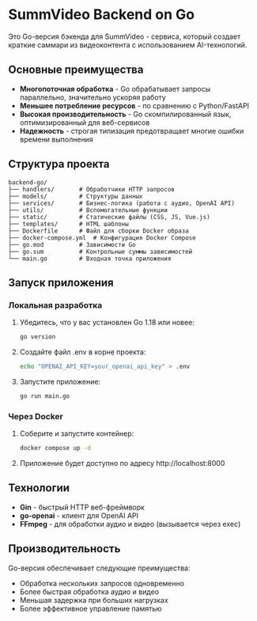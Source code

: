 # SummVideo Backend on Go

Это Go-версия бэкенда для SummVideo - сервиса, который создает краткие саммари из видеоконтента с использованием AI-технологий.

## Основные преимущества

- **Многопоточная обработка** - Go обрабатывает запросы параллельно, значительно ускоряя работу
- **Меньшее потребление ресурсов** - по сравнению с Python/FastAPI
- **Высокая производительность** - Go скомпилированный язык, оптимизированный для веб-сервисов
- **Надежность** - строгая типизация предотвращает многие ошибки времени выполнения

## Структура проекта

```
backend-go/
├── handlers/       # Обработчики HTTP запросов
├── models/         # Структуры данных
├── services/       # Бизнес-логика (работа с аудио, OpenAI API)
├── utils/          # Вспомогательные функции
├── static/         # Статические файлы (CSS, JS, Vue.js)
├── templates/      # HTML шаблоны
├── Dockerfile      # Файл для сборки Docker образа
├── docker-compose.yml  # Конфигурация Docker Compose
├── go.mod          # Зависимости Go
├── go.sum          # Контрольные суммы зависимостей
└── main.go         # Входная точка приложения
```

## Запуск приложения

### Локальная разработка

1. Убедитесь, что у вас установлен Go 1.18 или новее:
   ```bash
   go version
   ```

2. Создайте файл .env в корне проекта:
   ```bash
   echo "OPENAI_API_KEY=your_openai_api_key" > .env
   ```

3. Запустите приложение:
   ```bash
   go run main.go
   ```

### Через Docker

1. Соберите и запустите контейнер:
   ```bash
   docker compose up -d
   ```

2. Приложение будет доступно по адресу http://localhost:8000

## Технологии

- **Gin** - быстрый HTTP веб-фреймворк
- **go-openai** - клиент для OpenAI API
- **FFmpeg** - для обработки аудио и видео (вызывается через exec)

## Производительность

Go-версия обеспечивает следующие преимущества:

- Обработка нескольких запросов одновременно
- Более быстрая обработка аудио и видео
- Меньшая задержка при больших нагрузках
- Более эффективное управление памятью